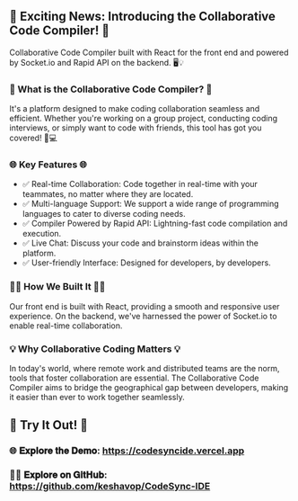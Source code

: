 ## 🚀 Exciting News: Introducing the Collaborative Code Compiler! 🚀

Collaborative Code Compiler built with React for the front end and powered by Socket.io and Rapid API on the backend. 🖥️💡

### 🌟 What is the Collaborative Code Compiler? 🌟
It's a platform designed to make coding collaboration seamless and efficient. Whether you're working on a group project, conducting coding interviews, or simply want to code with friends, this tool has got you covered! 🤝💻

### 🌐 Key Features 🌐
- ✅ Real-time Collaboration: Code together in real-time with your teammates, no matter where they are located.
- ✅ Multi-language Support: We support a wide range of programming languages to cater to diverse coding needs.
- ✅ Compiler Powered by Rapid API: Lightning-fast code compilation and execution.
- ✅ Live Chat: Discuss your code and brainstorm ideas within the platform.
- ✅ User-friendly Interface: Designed for developers, by developers.

### 👨‍💻 How We Built It 👩‍💻
Our front end is built with React, providing a smooth and responsive user experience. On the backend, we've harnessed the power of Socket.io to enable real-time collaboration.

### 💡 Why Collaborative Coding Matters 💡
In today's world, where remote work and distributed teams are the norm, tools that foster collaboration are essential. The Collaborative Code Compiler aims to bridge the geographical gap between developers, making it easier than ever to work together seamlessly.

## 🔗 Try It Out! 🔗

### 🌐 𝐄𝐱𝐩𝐥𝐨𝐫𝐞 𝐭𝐡𝐞 𝐃𝐞𝐦𝐨: https://codesyncide.vercel.app

### 🧑‍💻 𝐄𝐱𝐩𝐥𝐨𝐫𝐞 𝐨𝐧 𝐆𝐢𝐭𝐇𝐮𝐛: https://github.com/keshavop/CodeSync-IDE
